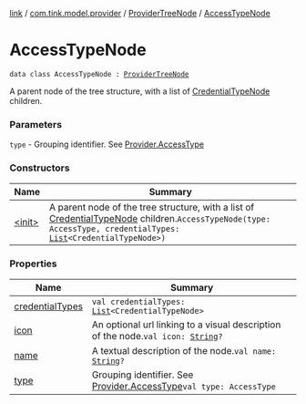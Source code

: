[link](../../../index.md) / [com.tink.model.provider](../../index.md) / [ProviderTreeNode](../index.md) / [AccessTypeNode](./index.md)

# AccessTypeNode

`data class AccessTypeNode : `[`ProviderTreeNode`](../index.md)

A parent node of the tree structure, with a list of [CredentialTypeNode](../-credential-type-node/index.md) children.

### Parameters

`type` - Grouping identifier. See [Provider.AccessType](../../-provider/-access-type/index.md)

### Constructors

| Name | Summary |
|---|---|
| [&lt;init&gt;](-init-.md) | A parent node of the tree structure, with a list of [CredentialTypeNode](../-credential-type-node/index.md) children.`AccessTypeNode(type: AccessType, credentialTypes: `[`List`](https://kotlinlang.org/api/latest/jvm/stdlib/kotlin.collections/-list/index.html)`<CredentialTypeNode>)` |

### Properties

| Name | Summary |
|---|---|
| [credentialTypes](credential-types.md) | `val credentialTypes: `[`List`](https://kotlinlang.org/api/latest/jvm/stdlib/kotlin.collections/-list/index.html)`<CredentialTypeNode>` |
| [icon](icon.md) | An optional url linking to a visual description of the node.`val icon: `[`String`](https://kotlinlang.org/api/latest/jvm/stdlib/kotlin/-string/index.html)`?` |
| [name](name.md) | A textual description of the node.`val name: `[`String`](https://kotlinlang.org/api/latest/jvm/stdlib/kotlin/-string/index.html)`?` |
| [type](type.md) | Grouping identifier. See [Provider.AccessType](../../-provider/-access-type/index.md)`val type: AccessType` |
